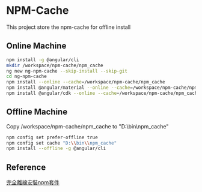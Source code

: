 # NPM-Cache

This project store the npm-cache for offline install


## Online Machine

```bash
npm install -g @angular/cli
mkdir /workspace/npm-cache/npm_cache
ng new ng-npm-cache --skip-install --skip-git
cd ng-npm-cache
npm install --online --cache=/workspace/npm-cache/npm_cache
npm install @angular/material --online --cache=/workspace/npm-cache/npm_cache
npm install @angular/cdk --online --cache=/workspace/npm-cache/npm_cache
```

## Offline Machine

Copy /workspace/npm-cache/npm_cache to "D:\\bin\\npm_cache"

```bash
npm config set prefer-offline true
npm config set cache "D:\\bin\\npm_cache"
npm install --offline -g @angular/cli
```

## Reference

[完全離線安裝npm套件](https://blog.miniasp.com/post/2018/06/16/Offline-installation-of-npm-packages-for-Enterprise)
